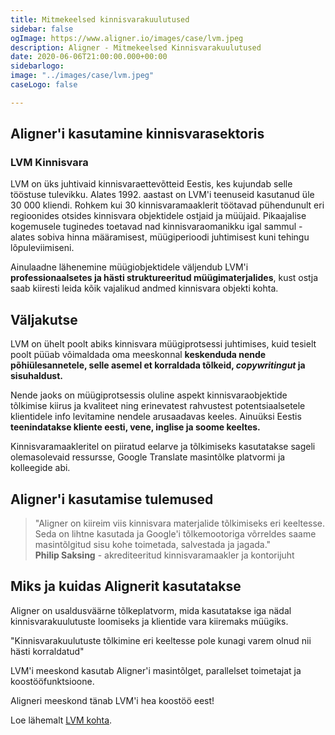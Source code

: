 ```yaml
---
title: Mitmekeelsed kinnisvarakuulutused
sidebar: false
ogImage: https://www.aligner.io/images/case/lvm.jpeg
description: Aligner - Mitmekeelsed Kinnisvarakuulutused
date: 2020-06-06T21:00:00.000+00:00
sidebarlogo: 
image: "../images/case/lvm.jpeg"
caseLogo: false

---
```

## Aligner'i kasutamine kinnisvarasektoris

### LVM Kinnisvara

LVM on üks juhtivaid kinnisvaraettevõtteid Eestis, kes kujundab selle tööstuse tulevikku. Alates 1992. aastast on LVM'i teenuseid kasutanud üle 30 000 kliendi. Rohkem kui 30 kinnisvaramaaklerit töötavad pühendunult eri regioonides otsides kinnisvara objektidele ostjaid ja müüjaid. Pikaajalise kogemusele tuginedes toetavad nad kinnisvaraomanikku igal sammul - alates sobiva hinna määramisest, müügiperioodi juhtimisest kuni tehingu lõpuleviimiseni.

Ainulaadne lähenemine müügiobjektidele väljendub LVM'i **professionaalsetes ja hästi struktureeritud müügimaterjalides**, kust ostja saab kiiresti leida kõik vajalikud andmed kinnisvara objekti kohta.

## Väljakutse

LVM on ühelt poolt abiks kinnisvara müügiprotsessi juhtimises, kuid tesielt poolt püüab võimaldada oma meeskonnal **keskenduda nende põhiülesannetele, selle asemel et korraldada tõlkeid, _copywritingut_ ja sisuhaldust.**

Nende jaoks on müügiprotsessis oluline aspekt kinnisvaraobjektide tõlkimise kiirus ja kvaliteet ning erinevatest rahvustest potentsiaalsetele klientidele info levitamine nendele arusaadavas keeles. Ainuüksi Eestis **teenindatakse kliente eesti, vene, inglise ja soome keeltes.**

Kinnisvaramaakleritel on piiratud eelarve ja tõlkimiseks kasutatakse sageli olemasolevaid ressursse, Google Translate masintõlke platvormi ja kolleegide abi.

## Aligner'i kasutamise tulemused

> "Aligner on kiireim viis kinnisvara materjalide tõlkimiseks eri keeltesse. Seda on lihtne kasutada ja Google'i tõlkemootoriga võrreldes saame masintõlgitud sisu kohe toimetada, salvestada ja jagada."   
> **Philip Saksing** - akrediteeritud kinnisvaramaakler ja kontorijuht 

## Miks ja kuidas Alignerit kasutatakse

Aligner on usaldusväärne tõlkeplatvorm, mida kasutatakse iga nädal kinnisvarakuulutuste loomiseks ja klientide vara kiiremaks müügiks.

"Kinnisvarakuulutuste tõlkimine eri keeltesse pole kunagi varem olnud nii hästi korraldatud"

LVM'i meeskond kasutab Aligner'i masintõlget, parallelset toimetajat ja koostööfunktsioone.

Aligneri meeskond tänab LVM'i hea koostöö eest!

Loe lähemalt [LVM kohta](https://lvm.ee/ "LVM").